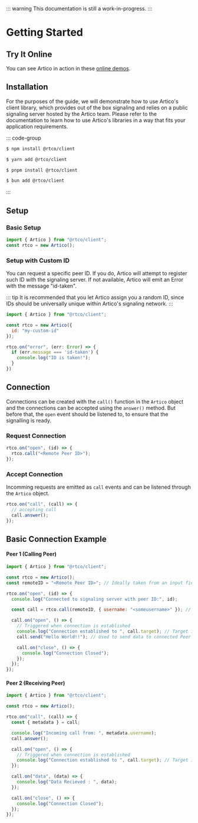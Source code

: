 ::: warning
This documentation is still a work-in-progress.
:::

# Getting Started

## Try It Online

You can see Artico in action in these [online demos](https://demo.artico.dev).

## Installation

For the purposes of the guide, we will demonstrate how to use Artico's client library, which provides out of the box signaling and relies on a public signaling server hosted by the Artico team.
Please refer to the documentation to learn how to use Artico's libraries in a way that fits your application requirements.

::: code-group

```sh [npm]
$ npm install @rtco/client
```

```sh [yarn]
$ yarn add @rtco/client
```

```sh [pnpm]
$ pnpm install @rtco/client
```

```sh [bun]
$ bun add @rtco/client
```

:::

## Setup

### Basic Setup

```js
import { Artico } from "@rtco/client";
const rtco = new Artico();
```

### Setup with Custom ID

You can request a specific peer ID. If you do, Artico will attempt to register such ID with the signaling server. If not available, Artico will emit an Error with the message "id-taken".

::: tip
It is recommended that you let Artico assign you a random ID, since IDs should be universally unique within Artico's signaling network.
:::

```js
import { Artico } from "@rtco/client";

const rtco = new Artico({
  id: "my-custom-id"
});

rtco.on("error", (err: Error) => {
  if (err.message === 'id-taken') {
    console.log("ID is taken!");
  }
})
```

## Connection

Connections can be created with the `call()` function in the `Artico` object and the connections can be accepted using the `answer()` method. But before that, the `open` event should be listened to, to ensure that the signalling is ready.

### Request Connection

```js
rtco.on("open", (id) => {
  rtco.call("<Remote Peer ID>");
});
```

### Accept Connection

Incomming requests are emitted as `call` events and can be listened through the `Artico` object.

```js
rtco.on("call", (call) => {
  // accepting call
  call.answer();
});
```

## Basic Connection Example

#### Peer 1 (Calling Peer)

```js
import { Artico } from "@rtco/client";

const rtco = new Artico();
const remoteID = "<Remote Peer ID>"; // Ideally taken from an input field, or other source..

rtco.on("open", (id) => {
  console.log("Connected to signaling server with peer ID:", id);

  const call = rtco.call(remoteID, { username: "<someusername>" }); // The second attribute is the metadata that can be passed to the connection

  call.on("open", () => {
    // Triggered when connection is established
    console.log("Connection established to ", call.target); // Target is the remote ID
    call.send("Hello World!!"); // Used to send data to connected Peer

    call.on("close", () => {
      console.log("Connection Closed");
    });
  });
});
```

#### Peer 2 (Receiving Peer)

```js
import { Artico } from "@rtco/client";

const rtco = new Artico();

rtco.on("call", (call) => {
  const { metadata } = call;

  console.log("Incoming call from: ", metadata.username);
  call.answer();

  call.on("open", () => {
    // Triggered when connection is established
    console.log("Connection established to ", call.target); // Target is the remote ID
  });

  call.on("data", (data) => {
    console.log("Data Recieved : ", data);
  });

  call.on("close", () => {
    console.log("Connection Closed");
  });
});
```
